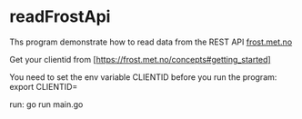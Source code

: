 # readFrostApi

Ths program demonstrate how to read data from the REST API [frost.met.no](https://frost.met.no/)

Get your clientid from [https://frost.met.no/concepts#getting_started]

You need to set the env variable CLIENTID before you run the program:
export CLIENTID=<CLIENTID>


run: go run main.go